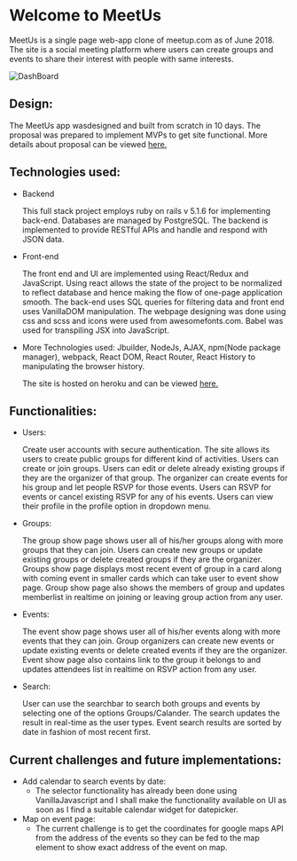 # Welcome to MeetUs
MeetUs is a single page web-app clone of meetup.com as of June 2018. The site is a social meeting platform where users can create groups and
events to share their interest with people with same interests.

![DashBoard](https://res.cloudinary.com/df4s95pqa/image/upload/v1529011512/mainpage.png)

## Design:

The MeetUs app wasdesigned and built from scratch in 10 days. The proposal was prepared to implement MVPs to get site functional. More details about proposal can be viewed [here.](https://github.com/SkyisAakash/MeetUs/wiki)

## Technologies used:

* Backend
  
  This full stack project employs ruby on rails v 5.1.6 for implementing back-end. 
  Databases are managed by PostgreSQL.
  The backend is implemented to provide RESTful APIs and handle and respond with JSON data.

* Front-end

  The front end and UI are implemented using React/Redux and JavaScript.
  Using react allows the state of the project to be normalized to reflect database and hence making the flow of one-page application smooth.
  The back-end uses SQL queries for filtering data and front end uses VanillaDOM manipulation.
  The webpage designing was done using css and scss and icons were used from awesomefonts.com.
  Babel was used for transpiling JSX into JavaScript.
  
* More Technologies used:
  Jbuilder, NodeJs, AJAX, npm(Node package manager), webpack, React DOM, React Router, React History to manipulating the browser history.
  
  The site is hosted on heroku and can be viewed [here.](https://meetus-meetup.herokuapp.com/#/)

## Functionalities:

 * Users:

    Create user accounts with secure authentication.
    The site allows its users to create public groups for different kind of activities. Users can create or join groups.
    Users can edit or delete already existing groups if they are the organizer of that group.
    The organizer can create events for his group and let people RSVP for those events. Users can RSVP for events or cancel existing RSVP
    for any of his events. Users can view their profile in the profile option in dropdown menu.

  * Groups:

    The group show page shows user all of his/her groups along with more groups that they can join.
    Users can create new groups or update existing groups or delete created groups if they are the organizer.
    Groups show page displays most recent event of group in a card along with coming event in smaller cards which can take user to event show page.
    Group show page also shows the members of group and updates memberlist in realtime on joining or leaving group action from any user.

  * Events:

    The event show page shows user all of his/her events along with more events that they can join.
    Group organizers can create new events or update existing events or delete created events if they are the organizer.
    Event show page also contains link to the group it belongs to and updates attendees list in realtime on RSVP action from any user.

  * Search:

    User can use the searchbar to search both groups and events by selecting one of the options Groups/Calander.
    The search updates the result in real-time as the user types. Event search results are sorted by date in fashion of most recent first.

## Current challenges and future implementations:

  * Add calendar to search events by date:
    - The selector functionality has already been done using VanillaJavascript and I shall make the functionality available on UI as soon as
        I find a suitable calendar widget for datepicker.
  * Map on event page:
    - The current challenge is to get the coordinates for google maps API from the address of the events so they can be fed to the map element to show exact address
    of the event on map.
